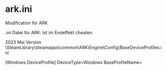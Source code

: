 # ark.ini
Modification for ARK

.ini Datei für ARK. Ist im Endeffekt cheaten.

2023 Mai Version
\SteamLibrary\steamapps\common\ARK\Engine\Config\BaseDeviceProfiles.ini

[Windows DeviceProfile]
DeviceType=Windows
BaseProfileName=
<PASTE YOUR INI HERE>

